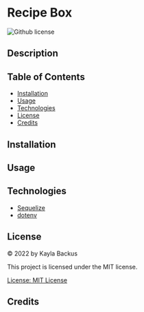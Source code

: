 # Recipe Box
![Github license](https://img.shields.io/badge/license-MIT-blue.svg)

## Description

## Table of Contents
- [Installation](#installation)
- [Usage](#usage)
- [Technologies](#technologies)
- [License](#license)
- [Credits](#credits)

## Installation

## Usage

## Technologies
- [Sequelize](https://www.npmjs.com/package/sequelize)
- [dotenv](https://www.npmjs.com/package/dotenv)

## License
&copy; 2022 by Kayla Backus

This project is licensed under the MIT license.

[License: MIT License](https://opensource.org/licenses/MIT)

## Credits